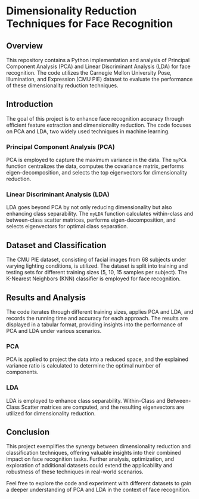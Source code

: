 # Dimensionality Reduction Techniques for Face Recognition

## Overview

This repository contains a Python implementation and analysis of Principal Component Analysis (PCA) and Linear Discriminant Analysis (LDA) for face recognition. The code utilizes the Carnegie Mellon University Pose, Illumination, and Expression (CMU PIE) dataset to evaluate the performance of these dimensionality reduction techniques.

## Introduction

The goal of this project is to enhance face recognition accuracy through efficient feature extraction and dimensionality reduction. The code focuses on PCA and LDA, two widely used techniques in machine learning.

### Principal Component Analysis (PCA)

PCA is employed to capture the maximum variance in the data. The `myPCA` function centralizes the data, computes the covariance matrix, performs eigen-decomposition, and selects the top eigenvectors for dimensionality reduction.

### Linear Discriminant Analysis (LDA)

LDA goes beyond PCA by not only reducing dimensionality but also enhancing class separability. The `myLDA` function calculates within-class and between-class scatter matrices, performs eigen-decomposition, and selects eigenvectors for optimal class separation.

## Dataset and Classification

The CMU PIE dataset, consisting of facial images from 68 subjects under varying lighting conditions, is utilized. The dataset is split into training and testing sets for different training sizes (5, 10, 15 samples per subject). The K-Nearest Neighbors (KNN) classifier is employed for face recognition.

## Results and Analysis

The code iterates through different training sizes, applies PCA and LDA, and records the running time and accuracy for each approach. The results are displayed in a tabular format, providing insights into the performance of PCA and LDA under various scenarios.

### PCA

PCA is applied to project the data into a reduced space, and the explained variance ratio is calculated to determine the optimal number of components.

### LDA

LDA is employed to enhance class separability. Within-Class and Between-Class Scatter matrices are computed, and the resulting eigenvectors are utilized for dimensionality reduction.

## Conclusion

This project exemplifies the synergy between dimensionality reduction and classification techniques, offering valuable insights into their combined impact on face recognition tasks. Further analysis, optimization, and exploration of additional datasets could extend the applicability and robustness of these techniques in real-world scenarios.

Feel free to explore the code and experiment with different datasets to gain a deeper understanding of PCA and LDA in the context of face recognition.
